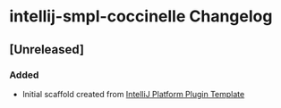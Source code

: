 <!-- Keep a Changelog guide -> https://keepachangelog.com -->

# intellij-smpl-coccinelle Changelog

## [Unreleased]
### Added
- Initial scaffold created from [IntelliJ Platform Plugin Template](https://github.com/JetBrains/intellij-platform-plugin-template)
